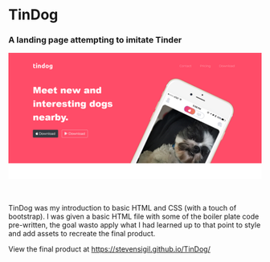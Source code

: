 # TinDog
### A landing page attempting to imitate Tinder 

![Tindog - landing page](https://github.com/StevenSigil/TinDog/blob/main/images/TinDog-Preview.png)

<br/>

TinDog was my introduction to basic HTML and CSS (with a touch of bootstrap). I was given a basic HTML file with some of the boiler plate code pre-written, the goal wasto apply  what I had learned up to that point to style and add assets to recreate the final product. 

View the final product at https://stevensigil.github.io/TinDog/
